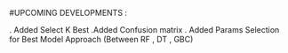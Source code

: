 #UPCOMING DEVELOPMENTS :

. Added Select K Best 
.Added Confusion matrix
. Added Params Selection for Best Model Approach
(Between RF , DT , GBC)
